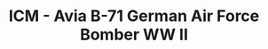 ---
layout: product
title: "ICM - Avia B-71 German Air Force Bomber WW II"
price: "TBA" 
desc: "N/A"
img_path: "/assets/img/ICM72163.webp"
brand: "N/A"
available: false
special_offer: false
new: false
soon: false
cat: "010000"
subcat: "013600"
subsubcat: "0N/A"
sifra: "ICM72163"
popular: false
spec: false
---